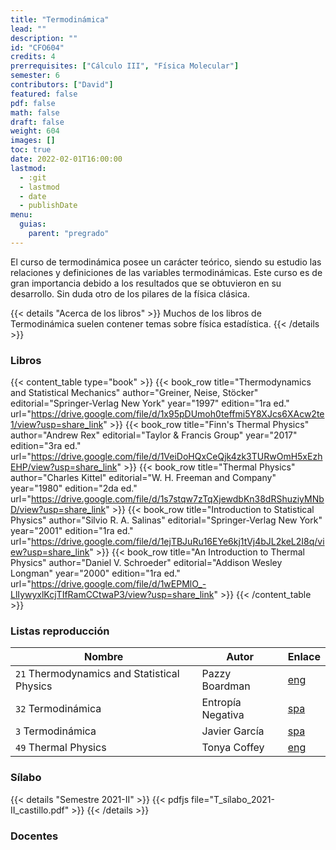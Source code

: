```yaml
---
title: "Termodinámica"
lead: ""
description: ""
id: "CFO604"
credits: 4
prerrequisites: ["Cálculo III", "Física Molecular"]
semester: 6
contributors: ["David"]
featured: false
pdf: false
math: false
draft: false
weight: 604
images: []
toc: true
date: 2022-02-01T16:00:00
lastmod:
  - :git
  - lastmod
  - date
  - publishDate
menu:
  guias:
    parent: "pregrado"
---
```


El curso de termodinámica posee un carácter teórico, siendo su estudio las relaciones y definiciones de las variables termodinámicas. Este curso es de gran importancia debido a los resultados que se obtuvieron en su desarrollo. Sin duda otro de los pilares de la física clásica.

{{< details "Acerca de los libros" >}}
Muchos de los libros de Termodinámica suelen contener temas sobre física estadística.
{{< /details >}}

### Libros

{{< content_table type="book" >}}
  {{< book_row title="Thermodynamics and Statistical Mechanics" author="Greiner, Neise, Stöcker" editorial="Springer-Verlag New York" year="1997" edition="1ra ed." url="https://drive.google.com/file/d/1x95pDUmoh0teffmi5Y8XJcs6XAcw2te1/view?usp=share_link" >}}
  {{< book_row title="Finn's Thermal Physics" author="Andrew Rex" editorial="Taylor & Francis Group" year="2017" edition="3ra ed." url="https://drive.google.com/file/d/1VeiDoHQxCeQjk4zk3TURwOmH5xEzhEHP/view?usp=share_link" >}}
  {{< book_row title="Thermal Physics" author="Charles Kittel" editorial="W. H. Freeman and Company" year="1980" edition="2da ed." url="https://drive.google.com/file/d/1s7stqw7zTqXjewdbKn38dRShuziyMNbD/view?usp=share_link" >}}
  {{< book_row title="Introduction to Statistical Physics" author="Silvio R. A. Salinas" editorial="Springer-Verlag New York" year="2001" edition="1ra ed." url="https://drive.google.com/file/d/1ejTBJuRu16EYe6kj1tVj4bJL2keL2I8q/view?usp=share_link" >}}
  {{< book_row title="An Introduction to Thermal Physics" author="Daniel V. Schroeder" editorial="Addison Wesley Longman" year="2000" edition="1ra ed." url="https://drive.google.com/file/d/1wEPMlO_-LlIywyxlKcjTIfRamCCtwaP3/view?usp=share_link" >}}
{{< /content_table >}}

### Listas reproducción

| Nombre | Autor | Enlace |
| ------ | ----- | ------ |
| ```21``` Thermodynamics and Statistical Physics | Pazzy Boardman | [eng](https://www.youtube.com/playlist?list=PLVjZPwRzdu40ZWkRxvwjan9ZyIbVexzOK) |
| ```32``` Termodinámica | Entropía Negativa | [spa](https://www.youtube.com/playlist?list=PLBMRQ0GOZVeUupx-NE0HJBwNaa1shUHR3) |
| ```3``` Termodinámica | Javier García | [spa](https://www.youtube.com/playlist?list=PLAnA8FVrBl8CKOC5CCPSLWAE887RAKnTV) |
| ```49``` Thermal Physics | Tonya Coffey | [eng](https://www.youtube.com/playlist?list=PLm2F3BtpcrEguyXo7mWlF47-YFB3vBvbY) |

### Sílabo

{{< details "Semestre 2021-II" >}}
{{< pdfjs file="T_sílabo_2021-II_castillo.pdf" >}}
{{< /details >}}

### Docentes
